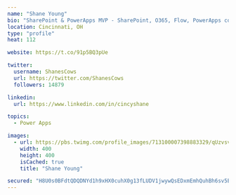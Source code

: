 ```yaml
---
name: "Shane Young"
bio: "SharePoint & PowerApps MVP - SharePoint, O365, Flow, PowerApps consulting? @PowerApps911 | Pure Snark? You found it."
location: Cincinnati, OH
type: "profile"
heat: 112

website: https://t.co/91p5BQ3pUe

twitter:
  username: ShanesCows
  url: https://twitter.com/ShanesCows
  followers: 14879

linkedin:
  url: https://www.linkedin.com/in/cincyshane

topics:
  - Power Apps

images:
  - url: https://pbs.twimg.com/profile_images/713100007398883329/qUzvsvQ3_400x400.jpg
    width: 400
    height: 400
    isCached: true
    title: "Shane Young"

secured: "H8U0s0BFdtQDQDNYd1h9xHX0cuhX0g13fLUDV1jwywQsEDxmEmhQuhBh6sv5ELRqwl0JkFAmPRUFN+Q84MOngmHH6DEMmaC9aTi5e7CKKtQpVHRzUb8fnsjcQMebK7mMN77PEVs6Z+yNh3Sv1Hts5fnQ846fKf89YWSGAKmZQqQK+YL5SWKsgg3Mtym96Rgm+Z7I0SqyXKvw6FL/f8YrON9wQSuy1FNZENjGqjjaEFkZQ7l0d1NP1FWSioJ0lVlNTRIZ2lWcVzCNH27QCogb9ysJ9bHzfbHgoPIkF0y/oBR33zM5ScG7XWSy1vkiZSDAdIUmftEsLmCNuRUTcjAY0YTW7/SjTbgV6I4yCxHo/5//aOASbkcRHkxYh5B9zFIeUVvHpWfvBeyLqi2Z1o+r2H9OjNBiUlwmzaAehgBRQAg=;/9fncOulPG0Retp6GQS4lA=="
---
```


